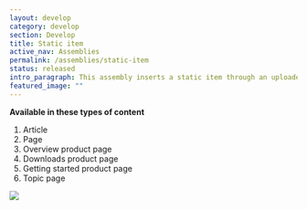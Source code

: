 ```yaml
---
layout: develop
category: develop
section: Develop
title: Static item
active_nav: Assemblies
permalink: /assemblies/static-item
status: released
intro_paragraph: This assembly inserts a static item through an uploaded image, external URL or node reference.
featured_image: ""
---
```

**Available in these types of content**

1. Article
2. Page
3. Overview product page
4. Downloads product page
5. Getting started product page
6. Topic page

![](/design-manual/assets/uploads/static-item-example.png)
